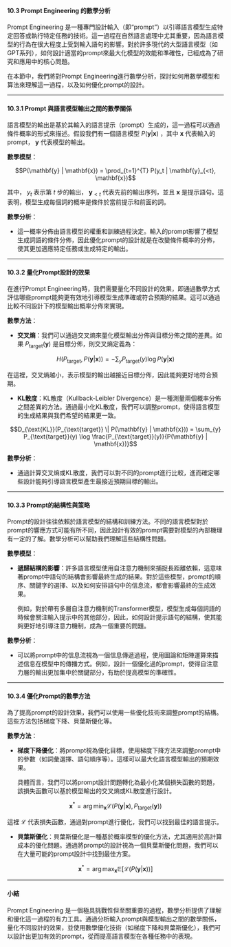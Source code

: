 #### **10.3 Prompt Engineering 的數學分析**

Prompt Engineering 是一種專門設計輸入（即“prompt”）以引導語言模型生成特定回答或執行特定任務的技術。這一過程在自然語言處理中尤其重要，因為語言模型的行為在很大程度上受到輸入語句的影響。對於許多現代的大型語言模型（如GPT系列），如何設計適當的prompt來最大化模型的效能和準確性，已經成為了研究和應用中的核心問題。

在本節中，我們將對Prompt Engineering進行數學分析，探討如何用數學模型和算法來理解這一過程，以及如何優化prompt的設計。

---

#### **10.3.1 Prompt 與語言模型輸出之間的數學關係**

語言模型的輸出是基於其輸入的語言提示（prompt）生成的，這一過程可以通過條件概率的形式來描述。假設我們有一個語言模型  $P(\mathbf{y}|\mathbf{x})$ ，其中  $\mathbf{x}$  代表輸入的prompt， $\mathbf{y}$  代表模型的輸出。

**數學模型**：

```math
P(\mathbf{y} | \mathbf{x}) = \prod_{t=1}^{T} P(y_t | \mathbf{y}_{<t}, \mathbf{x})
```

其中， $y_t$  表示第  $t$  步的輸出， $\mathbf{y}_{<t}$  代表先前的輸出序列，並且  $\mathbf{x}$  是提示語句。這表明，模型生成每個詞的概率是條件於當前提示和前面的詞。

**數學分析**：
- 這一概率分佈由語言模型的權重和訓練過程決定。輸入的prompt影響了模型生成詞語的條件分佈，因此優化prompt的設計就是在改變條件概率的分佈，使其更加適應特定任務或生成特定的輸出。

---

#### **10.3.2 量化Prompt設計的效果**

在進行Prompt Engineering時，我們需要量化不同設計的效果，即通過數學方式評估哪些prompt能夠更有效地引導模型生成準確或符合預期的結果。這可以通過比較不同設計下的模型輸出概率分佈來實現。

**數學方法**：
- **交叉熵**：我們可以通過交叉熵來量化模型輸出分佈與目標分佈之間的差異。如果  $P_{\text{target}}(\mathbf{y})$  是目標分佈，則交叉熵定義為：

```math
H(P_{\text{target}}, P(\mathbf{y}|\mathbf{x})) = -\sum_{y} P_{\text{target}}(y) \log P(\mathbf{y} | \mathbf{x})
```
  在這裡，交叉熵越小，表示模型的輸出越接近目標分佈，因此能夠更好地符合預期。

- **KL散度**：KL散度（Kullback-Leibler Divergence）是一種測量兩個概率分佈之間差異的方法。通過最小化KL散度，我們可以調整prompt，使得語言模型的生成結果與我們希望的結果更一致。

```math
D_{\text{KL}}(P_{\text{target}} \| P(\mathbf{y} | \mathbf{x})) = \sum_{y} P_{\text{target}}(y) \log \frac{P_{\text{target}}(y)}{P(\mathbf{y} | \mathbf{x})}
```

**數學分析**：
- 通過計算交叉熵或KL散度，我們可以對不同的prompt進行比較，進而確定哪些設計能夠引導語言模型產生最接近預期目標的輸出。

---

#### **10.3.3 Prompt的結構性與策略**

Prompt的設計往往依賴於語言模型的結構和訓練方法。不同的語言模型對於prompt的響應方式可能有所不同，因此設計有效的prompt需要對模型的內部機理有一定的了解。數學分析可以幫助我們理解這些結構性問題。

**數學模型**：
- **遞歸結構的影響**：許多語言模型使用自注意力機制來捕捉長距離依賴，這意味著prompt中語句的結構會影響最終生成的結果。對於這些模型，prompt的順序、關鍵字的選擇、以及如何安排語句中的信息流，都會影響最終的生成效果。

  例如，對於帶有多層自注意力機制的Transformer模型，模型生成每個詞語的時候會關注輸入提示中的其他部分，因此，如何設計提示語句的結構，使其能夠更好地引導注意力機制，成為一個重要的問題。

**數學分析**：
- 可以將prompt中的信息流視為一個信息傳遞過程，使用圖論和矩陣運算來描述信息在模型中的傳播方式。例如，設計一個優化過的prompt，使得自注意力層的輸出更加集中於關鍵部分，有助於提高模型的準確性。

---

#### **10.3.4 優化Prompt的數學方法**

為了提高prompt的設計效果，我們可以使用一些優化技術來調整prompt的結構。這些方法包括梯度下降、貝葉斯優化等。

**數學方法**：
- **梯度下降優化**：將prompt視為優化目標，使用梯度下降方法來調整prompt中的參數（如詞彙選擇、語句順序等）。這樣可以最大化語言模型輸出的預期效果。
  
  具體而言，我們可以將prompt設計問題轉化為最小化某個損失函數的問題，該損失函數可以基於模型輸出的交叉熵或KL散度進行設計。


```math
\mathbf{x}^* = \arg \min_{\mathbf{x}} \mathcal{L}(P(\mathbf{y} | \mathbf{x}), P_{\text{target}}(\mathbf{y}))
```

  這裡  $\mathcal{L}$  代表損失函數，通過對prompt進行優化，我們可以找到最佳的語言提示。

- **貝葉斯優化**：貝葉斯優化是一種基於概率模型的優化方法，尤其適用於高計算成本的優化問題。通過將prompt的設計視為一個貝葉斯優化問題，我們可以在大量可能的prompt設計中找到最佳方案。


```math
\mathbf{x}^* = \arg \max_{\mathbf{x}} \mathbb{E}[\mathcal{L}(P(\mathbf{y} | \mathbf{x}))]
```

---

#### **小結**

Prompt Engineering 是一個極具挑戰性但至關重要的過程，數學分析提供了理解和優化這一過程的有力工具。通過分析輸入prompt與模型輸出之間的數學關係，量化不同設計的效果，並使用數學優化技術（如梯度下降和貝葉斯優化），我們可以設計出更加有效的prompt，從而提高語言模型在各種任務中的表現。